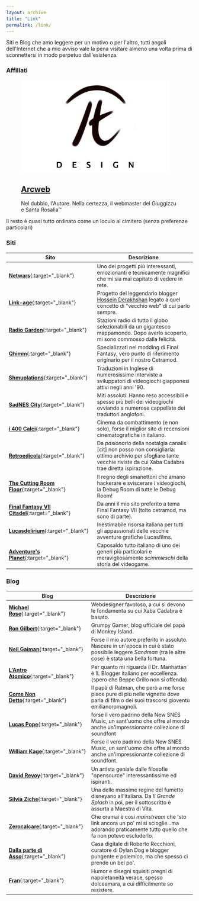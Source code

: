 ```yaml
---
layout: archive
title: "Link"
permalink: /link/
---
```


Siti e Blog che amo leggere per un motivo o per l'altro, tutti angoli dell'Internet che a mio avviso vale la pena visitare almeno una volta prima di sconnettersi in modo perpetuo dall'esistenza.

### <i class="fa fa-bookmark"></i> Affiliati

<figure>
  <a href="https://www.arcweb.it" target="blank"><img src="/images/arcweb.jpg">
  <h2 class="post-title"><i class="fa fa-circle"></i> Arcweb</h2></a>
  <p class="post-excerpt">Nel dubbio, l'Autore. Nella certezza, il webmaster del Giuggizzu e Santa Rosalia™</p>
</figure>

Il resto è quasi tutto ordinato come un loculo al cimitero (senza preferenze particolari)

### <i class="fa fa-globe"></i> Siti

| Sito | Descrizione |
|------------------------------------------------------------------------------|-----------------------------------------------------------------------------------------------------------------------------------------------------------------------------|
| [**Netwars**](https://netwars-project.com/){:target="_blank"} | Uno dei progetti più interessanti, emozionanti e tecnicamente magnifici che mi sia mai capitato di vedere in rete. |
| [**Link-age**](https://newmediasoc.com/projects/link-age/){:target="_blank"} | Progetto del leggendario blogger [Hossein Derakhshan](https://en.wikipedia.org/wiki/Hossein_Derakhshan) legato a quel concetto di "vecchio web" di cui parlo sempre. |
| [**Radio Garden**](https://radio.garden/){:target="_blank"} | Stazioni radio di tutto il globo selezionabili da un gigantesco mappamondo. Dopo averlo scoperto, mi sono commosso dalla felicità. |
| [**Qhimm**](https://forums.qhimm.com/index.php){:target="_blank"} | Specializzati nel modding di Final Fantasy, vero punto di riferimento originario per il nostro Cetramod. |
| [**Shmuplations**](https://shmuplations.com/){:target="_blank"} | Traduzioni in Inglese di numerosissime interviste a sviluppatori di videogiochi giapponesi attivi negli anni '90. |
| [**SadNES City**](https://www.sadnescity.it/){:target="_blank"} | Miti assoluti. Hanno reso accessibili e spesso più belli dei videogiochi ovviando a numerose cappellate dei traduttori anglofoni. |
| [**i 400 Calci**](https://www.i400calci.com/){:target="_blank"} | Cinema da combattimento (e non solo), forse il miglior sito di recensioni cinematografiche in italiano. |
| [**Retroedicola**](https://www.retroedicola.it/){:target="_blank"} | Da _pasionario_ della nostalgia canalis [cit] non posso non consigliarla: ottimo archivio per sfogliare tante vecchie riviste da cui Xaba Cadabra trae diretta ispirazione. |
| [**The Cutting Room Floor**](https://tcrf.net/){:target="_blank"} | Il regno degli smanettoni che amano hackerare e sviscerare i videogiochi, la Debug Room di tutte le Debug Room! |
| [**Final Fantasy VII Citadel**](https://www.ff7citadel.com){:target="_blank"} | Da anni il mio sito preferito a tema Final Fantasy VII (tolto cetramod, ma sono di parte). |
| [**Lucasdelirium**](https://www.lucasdelirium.it/){:target="_blank"} | Inestimabile risorsa italiana per tutti gli appassionati delle vecchie avventure grafiche Lucasfilms. |
| [**Adventure's Planet**](https://www.adventuresplanet.it/){:target="_blank"} | Caposaldo tutto italiano di uno dei generi più particolari e meravigliosamente _scimmieschi_ della storia del videogame. |

### <i class="fa fa-pencil-alt"></i> Blog

| Blog | Descrizione |
|----------------------------------------------------------------------------------|----------------------------------------------------------------------------------------------------------------------------------------------------------|
| [**Michael Rose**](https://mademistakes.com/){:target="_blank"} | Webdesigner favoloso, a cui si devono le fondamenta su cui Xaba Cadabra è basato. |
| [**Ron Gilbert**](https://grumpygamer.com/){:target="_blank"}  | Grumpy Gamer, blog ufficiale del papà di Monkey Island. |
| [**Neil Gaiman**](https://www.neilgaiman.com/){:target="_blank"} | Forse il mio autore preferito in assoluto. Nascere in un'epoca in cui è stato possibile leggere _Sandman_ (tra le altre cose) è stata una bella fortuna. |
| [**L'Antro Atomico**](https://docmanhattan.blogspot.it/){:target="_blank"} | Per quanto mi riguarda il Dr. Manhattan è IL Blogger italiano per eccellenza. (spero che Beppe Grillo non si offenda) |
| [**Come Non Detto**](https://leortola.wordpress.com/){:target="_blank"} | Il papà di Ratman, che però a me forse piace pure di più nelle vignette dove parla di film o dei suoi trascorsi gioventù emilianoromagnoli. |
| [**Lucas Pope**](https://dukope.com/){:target="_blank"} | forse il vero padrino della New SNES Music, un sant'uomo che offre al mondo anche un'impressionante collezione di soundfont |
| [**William Kage**](https://www.williamkage.com/){:target="_blank"} | Forse il vero padrino della New SNES Music, un sant'uomo che offre al mondo anche un'impressionante collezione di soundfont. |
| [**David Revoy**](https://www.davidrevoy.com/){:target="_blank"} | Un artista geniale dalle filosofie "opensource" interessantissime ed ispiranti. |
| [**Silvia Ziche**](https://www.silviaziche.com/){:target="_blank"} | Una delle massime regine del fumetto disneyano all'italiana. Da _Il Grande Splash_ in poi, per il sottoscritto è assurta a Maestra di Vita. |
| [**Zerocalcare**](https://www.zerocalcare.it/){:target="_blank"} | Che oramai è così _mainstream_ che 'sto link ancora un po' mi si scioglie...ma adorando praticamente tutto quello che fa non potevo escluderlo. |
| [**Dalla parte di Asso**](https://prontoallaresa.blogspot.com/){:target="_blank"} | Casa digitale di Roberto Recchioni, curatore di Dylan Dog e blogger pungente e polemico, ma che spesso ci prende un bel po'. |
| [**Fran**](https://www.frandemartino.net/){:target="_blank"} | Humor e disegni squisiti pregni di napoletaneità verace, spesso dolceamara, a cui difficilmente so resistere. |